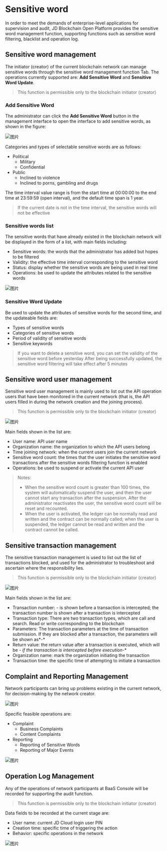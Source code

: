 # Sensitive word
In order to meet the demands of enterprise-level applications for supervision and audit, JD Blockchain Open Platform provides the sensitive word management function, supporting functions such as sensitive word filtering, blacklist and operation log.

## Sensitive word management
The initiator (creator) of the current blockchain network can manage sensitive words through the sensitive word management function Tab. The operations currently supported are: **Add Sensitive Word** and **Sensitive Word Update**.

> This function is permissible only to the blockchain initiator (creator)

### Add Sensitive Word
The administrator can click the **Add Sensitive Word** button in the management interface to open the interface to add sensitive words, as shown in the figure:

![图片](../../../../../image/JD-Blockchain-Open-Platform/Getting-Started/Pic/consortium62.png)

Categories and types of selectable sensitive words are as follows:

* Political
    * Military
    * Confidential
* Public
    * Inclined to violence
    * Inclined to porns, gambling and drugs

The time interval value range is from the start time at 00:00:00 to the end time at 23:59:59 (open interval), and the default time span is 1 year.
> If the current date is not in the time interval, the sensitive words will not be effective

### Sensitive words list
The sensitive words that have already existed in the blockchain network will be displayed in the form of a list, with main fields including:

* Sensitive words: the words that the administrator has added but hopes to be filtered
* Validity: the effective time interval corresponding to the sensitive word
* Status: display whether the sensitive words are being used in real time
* Operations: be used to update the attributes related to the sensitive words

![图片](../../../../../image/JD-Blockchain-Open-Platform/Getting-Started/Pic/consortium63.png)

### Sensitive Word Update
Be used to update the attributes of sensitive words for the second time, and the updateable fields are:

* Types of sensitive words
* Categories of sensitive words
* Period of validity of sensitive words
* Sensitive keywords

> If you want to delete a sensitive word, you can set the validity of the sensitive word before yesterday
> After being successfully updated, the sensitive word filtering will take effect after 5 minutes

## Sensitive word user management
Sensitive word user management is mainly used to list out the API operation users that have been monitored in the current network (that is, the API users filled in during the network creation and the joining process).

> This function is permissible only to the blockchain initiator (creator)

![图片](../../../../../image/JD-Blockchain-Open-Platform/Getting-Started/Pic/consortium64.png)

Main fields shown in the list are:

* User name: API user name
* Organization name: the organization to which the API users belong
* Time joining network: when the current users join the current network
* Sensitive word count: the times that the user initiates the sensitive word transactions after the sensitive words filtering function is enabled
* Operations: be used to suspend or activate the current API user

> Notes:
> 
> * When the sensitive word count is greater than 100 times, the system will automatically suspend the user, and then the user cannot start any transaction after the suspension. After the administrator reactivates the user, the sensitive word count will be reset and recounted.
> * When the user is activated, the ledger can be normally read and written and the contract can be normally called; when the user is suspended, the ledger cannot be read and written and the contract cannot be called.

## Sensitive transaction management
The sensitive transaction management is used to list out the list of transactions blocked, and used for the administrator to troubleshoot and ascertain where the responsibility lies.

> This function is permissible only to the blockchain initiator (creator)

![图片](../../../../../image/JD-Blockchain-Open-Platform/Getting-Started/Pic/consortium65.png)

Main fields shown in the list are:

* Transaction number: *-* is shown before a transaction is intercepted; the transaction number is shown after a transaction is intercepted
* Transaction type: There are two transaction types, which are call and search. Read or write corresponding to the blockchain
* Parameters: The transaction parameters at the time of transaction submission. If they are blocked after a transaction, the parameters will be shown as*-*
* Return value: the return value after a transaction is executed, which will be *- if the transaction is intercepted before execution*-*
* Organization name: mark the organization initiating the transaction
* Transaction time: the specific time of attempting to initiate a transaction

## Complaint and Reporting Management
Network participants can bring up problems existing in the current network, for decision-making by the network creator.

![图片](../../../../../image/JD-Blockchain-Open-Platform/Getting-Started/Pic/consortium66.png)

Specific feasible operations are:

* Complaint
    * Business Complaints
    * Content Complaints
* Reporting
    * Reporting of Sensitive Words
    * Reporting of Major Events

![图片](../../../../../image/JD-Blockchain-Open-Platform/Getting-Started/Pic/consortium67.png)    

## Operation Log Management
Any of the operations of network participants at BaaS Console will be recorded for supporting the audit function.

> This function is permissible only to the blockchain initiator (creator)

Data fields to be recorded at the current stage are:

* User name: current JD Cloud login user PIN
* Creation time: specific time of triggering the action
* Behavior: specific operations in the network

![图片](../../../../../image/JD-Blockchain-Open-Platform/Getting-Started/Pic/consortium68.png)    